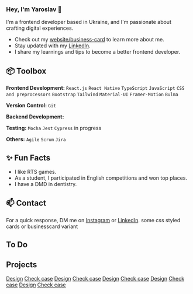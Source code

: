 ### Hey, I'm Yaroslav 👋  

I'm a frontend developer based in Ukraine, and I'm passionate about crafting digital experiences. 

- Check out my [website/business-card]() to learn more about me.
- Stay updated with my [LinkedIn]().
- I share my learnings and tips to become a better frontend developer.
 
## 📦 Toolbox

**Frontend Development:**  `React.js` `React Native` `TypeScript` `JavaScript` `CSS and preprocessors` `Bootstrap` `Tailwind` `Material-UI` `Framer-Motion` `Bulma`
 
**Version Control:** `Git`

**Backend Development:** 

**Testing:** `Mocha` `Jest` `Cypress` in progress

**Others:** `Agile` `Scrum` `Jira` 
 
## ✨ Fun Facts 

- I like RTS games.
- As a student, I participated in English competitions and won top places.
- I have a DMD in dentistry.

## 📫 Contact

 For a quick response, DM me on [Instagram]() or [LinkedIn]().
 some css styled cards or businesscard variant

## To Do

## Projects

[Design]() [Check case]()
[Design]() [Check case]()
[Design]() [Check case]()
[Design]() [Check case]()
[Design]() [Check case]()
